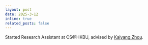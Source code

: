 ```yaml
---
layout: post
date: 2025-3-12
inline: true
related_posts: false
---
```


Started Research Assistant at CS@HKBU, advised by [Kaiyang Zhou](https://kaiyangzhou.github.io/).
